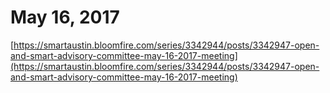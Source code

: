 # May 16, 2017

[https://smartaustin.bloomfire.com/series/3342944/posts/3342947-open-and-smart-advisory-committee-may-16-2017-meeting](https://smartaustin.bloomfire.com/series/3342944/posts/3342947-open-and-smart-advisory-committee-may-16-2017-meeting)

